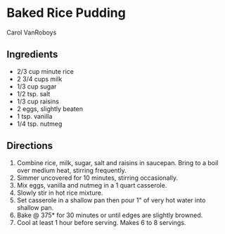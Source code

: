 # Baked Rice Pudding

Carol VanRoboys

## Ingredients

* 2/3 cup minute rice
* 2 3/4 cups milk
* 1/3 cup sugar
* 1/2 tsp. salt
* 1/3 cup raisins
* 2 eggs, slightly beaten
* 1 tsp. vanilla
* 1/4 tsp. nutmeg

## Directions

1. Combine rice, milk, sugar, salt and raisins in saucepan.  Bring to a boil over medium heat, stirring frequently.
2. Simmer uncovered for 10 minutes, stirring occasionally.
3. Mix eggs, vanilla and nutmeg in a 1 quart casserole.
4. Slowly stir in hot rice mixture.
5. Set casserole in a shallow pan then pour 1" of very hot water into shallow pan.
6. Bake @ 375* for 30 minutes or until edges are slightly browned.
7. Cool at least 1 hour before serving. Makes 6 to 8 servings.
